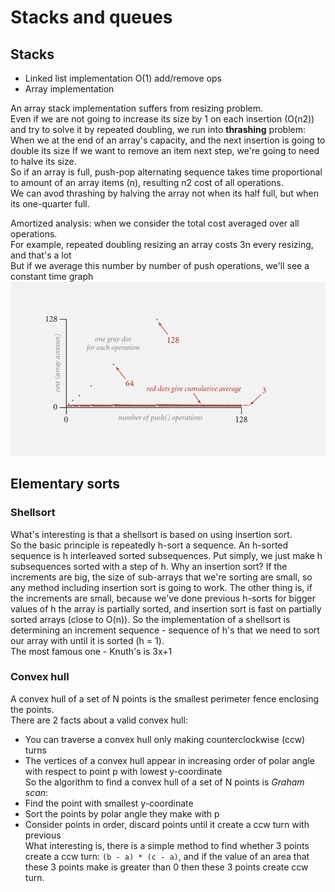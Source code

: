 # Stacks and queues

## Stacks
- Linked list implementation O(1) add/remove ops
- Array implementation 

An array stack implementation suffers from resizing problem.  
Even if we are not going to increase its size by 1 on each insertion (O(n2)) and try to solve it by repeated doubling, we run into **thrashing** problem:  
When we at the end of an array's capacity, and the next insertion is going to double its size
If we want to remove an item next step, we're going to need to halve its size.  
So if an array is full, push-pop alternating sequence takes time proportional to amount of an array items (n), resulting n2 cost of all operations.  
We can avod thrashing by halving the array not when its half full, but when its one-quarter full.

Amortized analysis: when we consider the total cost averaged over all operations.  
For example, repeated doubling resizing an array costs 3n every resizing, and that's a lot  
But if we average this number by number of push operations, we'll see a constant time graph  
![Amortized analysis](./images/amortized-analysis.png)

## Elementary sorts
### Shellsort
What's interesting is that a shellsort is based on using insertion sort.  
So the basic principle is repeatedly h-sort a sequence. An h-sorted sequence is h interleaved sorted subsequences. Put simply, we just make h subsequences sorted with a step of h. Why an insertion sort? If the increments are big, the size of sub-arrays that we're sorting are small, so any method including insertion sort is going to work. The other thing is, if the increments are small, because we've done previous h-sorts for bigger values of h the array is partially sorted, and insertion sort is fast on partially sorted arrays (close to O(n)). So the implementation of a shellsort is determining an increment sequence - sequence of h's that we need to sort our array with until it is sorted (h = 1).   
The most famous one - Knuth's is 3x+1
### Convex hull
A convex hull of a set of N points is the smallest perimeter fence enclosing the points.  
There are 2 facts about a valid convex hull:
+ You can traverse a convex hull only making counterclockwise (ccw) turns
+ The vertices of a convex hull appear in increasing order of polar angle with respect to point p with lowest y-coordinate  
So the algorithm to find a convex hull of a set of N points is *Graham scan*:
+ Find the point with smallest y-coordinate
+ Sort the points by polar angle they make with p
+ Consider points in order, discard points until it create a ccw turn with previous  
What interesting is, there is a simple method to find whether 3 points create a ccw turn: `(b - a) * (c - a)`, and if the value of an area that these 3 points make is greater than 0 then these 3 points create ccw turn.

